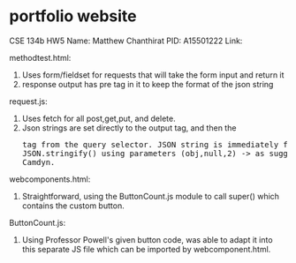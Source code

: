 # portfolio website
 CSE 134b HW5
 Name: Matthew Chanthirat
 PID: A15501222
 Link: 

methodtest.html: 
1. Uses form/fieldset for requests that will take the form input and return it
2. response output has pre tag in it to keep the format of the json string

request.js: 
1. Uses fetch for all post,get,put, and delete. 
2. Json strings are set directly to the output tag, and then the <pre> tag from the query selector. JSON string is immediately formatted using JSON.stringify() using parameters (obj,null,2) -> as suggested by Camdyn. 
   
webcomponents.html:
1. Straightforward, using the ButtonCount.js module to call super() which contains the custom button. 

ButtonCount.js: 
1. Using Professor Powell's given button code, was able to adapt it into this separate JS file which can be imported by webcomponent.html.
